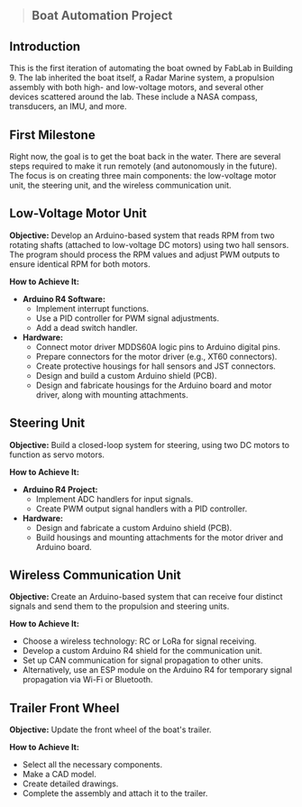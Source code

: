 > ## Boat Automation Project

## Introduction
This is the first iteration of automating the boat owned by FabLab in Building 9. The lab inherited the boat itself, a Radar Marine system, a propulsion assembly with both high- and low-voltage motors, and several other devices scattered around the lab. These include a NASA compass, transducers, an IMU, and more.

## First Milestone
Right now, the goal is to get the boat back in the water. There are several steps required to make it run remotely (and autonomously in the future). The focus is on creating three main components: the low-voltage motor unit, the steering unit, and the wireless communication unit.

## Low-Voltage Motor Unit
**Objective:** Develop an Arduino-based system that reads RPM from two rotating shafts (attached to low-voltage DC motors) using two hall sensors. The program should process the RPM values and adjust PWM outputs to ensure identical RPM for both motors.

**How to Achieve It:**
- **Arduino R4 Software:**
  - Implement interrupt functions.
  - Use a PID controller for PWM signal adjustments.
  - Add a dead switch handler.
- **Hardware:**
  - Connect motor driver MDDS60A logic pins to Arduino digital pins.
  - Prepare connectors for the motor driver (e.g., XT60 connectors).
  - Create protective housings for hall sensors and JST connectors.
  - Design and build a custom Arduino shield (PCB).
  - Design and fabricate housings for the Arduino board and motor driver, along with mounting attachments.

## Steering Unit
**Objective:** Build a closed-loop system for steering, using two DC motors to function as servo motors.

**How to Achieve It:**
- **Arduino R4 Project:**
  - Implement ADC handlers for input signals.
  - Create PWM output signal handlers with a PID controller.
- **Hardware:**
  - Design and fabricate a custom Arduino shield (PCB).
  - Build housings and mounting attachments for the motor driver and Arduino board.

## Wireless Communication Unit
**Objective:** Create an Arduino-based system that can receive four distinct signals and send them to the propulsion and steering units.

**How to Achieve It:**
- Choose a wireless technology: RC or LoRa for signal receiving.
- Develop a custom Arduino R4 shield for the communication unit.
- Set up CAN communication for signal propagation to other units.
- Alternatively, use an ESP module on the Arduino R4 for temporary signal propagation via Wi-Fi or Bluetooth.

## Trailer Front Wheel
**Objective:** Update the front wheel of the boat's trailer.

**How to Achieve It:**
- Select all the necessary components.
- Make a CAD model.
- Create detailed drawings.
- Complete the assembly and attach it to the trailer.
